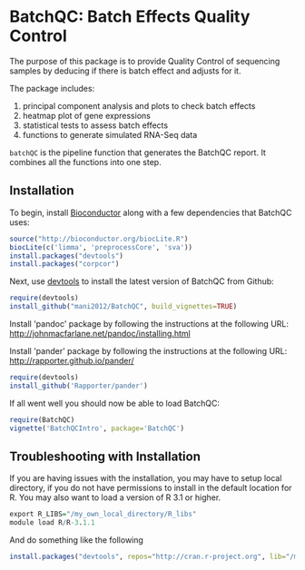 BatchQC: Batch Effects Quality Control
======================================

The purpose of this package is to provide Quality Control of sequencing samples by deducing if there is batch effect and adjusts for it.

The package includes:

1. principal component analysis and plots to check batch effects
2. heatmap plot of gene expressions
3. statistical tests to assess batch effects
4. functions to generate simulated RNA-Seq data

`batchQC` is the pipeline function that generates the BatchQC report. It combines all the functions into one step.

## Installation

To begin, install [Bioconductor](http://www.bioconductor.org/) along with a
few dependencies that BatchQC uses:

```r
source("http://bioconductor.org/biocLite.R")
biocLite(c('limma', 'preprocessCore', 'sva'))
install.packages("devtools")
install.packages("corpcor")
```

Next, use [devtools](https://github.com/hadley/devtools) to install the latest
version of BatchQC from Github:
```r
require(devtools)
install_github("mani2012/BatchQC", build_vignettes=TRUE)
```

Install 'pandoc' package by following the instructions at the following URL:
http://johnmacfarlane.net/pandoc/installing.html

Install 'pander' package by following the instructions at the following URL:
http://rapporter.github.io/pander/

```r
require(devtools)
install_github('Rapporter/pander')
```

If all went well you should now be able to load BatchQC:
```r
require(BatchQC)
vignette('BatchQCIntro', package='BatchQC')
```

## Troubleshooting with Installation

If you are having issues with the installation, you may have to setup local directory, if you do not have permissions to install in the default location for R. You may also want to load a version of R 3.1 or higher.
```r
export R_LIBS="/my_own_local_directory/R_libs"
module load R/R-3.1.1
```

And do something like the following
```r
install.packages("devtools", repos="http://cran.r-project.org", lib="/my_own_local_directory/R_libs")
```